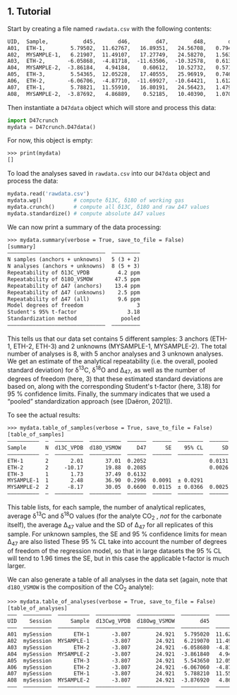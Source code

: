 ## 1. Tutorial

Start by creating a file named `rawdata.csv` with the following contents:

```html
UID,  Sample,           d45,       d46,        d47,        d48,       d49
A01,  ETH-1,        5.79502,  11.62767,   16.89351,   24.56708,   0.79486
A02,  MYSAMPLE-1,   6.21907,  11.49107,   17.27749,   24.58270,   1.56318
A03,  ETH-2,       -6.05868,  -4.81718,  -11.63506,  -10.32578,   0.61352
A04,  MYSAMPLE-2,  -3.86184,   4.94184,    0.60612,   10.52732,   0.57118
A05,  ETH-3,        5.54365,  12.05228,   17.40555,   25.96919,   0.74608
A06,  ETH-2,       -6.06706,  -4.87710,  -11.69927,  -10.64421,   1.61234
A07,  ETH-1,        5.78821,  11.55910,   16.80191,   24.56423,   1.47963
A08,  MYSAMPLE-2,  -3.87692,   4.86889,    0.52185,   10.40390,   1.07032
```

Then instantiate a `D47data` object which will store and process this data:

```py
import D47crunch
mydata = D47crunch.D47data()
```

For now, this object is empty:

```html
>>> print(mydata)
[]
```

To load the analyses saved in `rawdata.csv` into our `D47data` object and process the data:

```py
mydata.read('rawdata.csv')
mydata.wg()          # compute δ13C, δ18O of working gas
mydata.crunch()      # compute all δ13C, δ18O and raw Δ47 values
mydata.standardize() # compute absolute Δ47 values
```

We can now print a summary of the data processing:

```html
>>> mydata.summary(verbose = True, save_to_file = False)
[summary]        
–––––––––––––––––––––––––––––––  –––––––––
N samples (anchors + unknowns)   5 (3 + 2)
N analyses (anchors + unknowns)  8 (5 + 3)
Repeatability of δ13C_VPDB         4.2 ppm
Repeatability of δ18O_VSMOW       47.5 ppm
Repeatability of Δ47 (anchors)    13.4 ppm
Repeatability of Δ47 (unknowns)    2.5 ppm
Repeatability of Δ47 (all)         9.6 ppm
Model degrees of freedom                 3
Student's 95% t-factor                3.18
Standardization method              pooled
–––––––––––––––––––––––––––––––  –––––––––
```

This tells us that our data set contains 5 different samples: 3 anchors (ETH-1, ETH-2, ETH-3) and 2 unknowns (MYSAMPLE-1, MYSAMPLE-2). The total number of analyses is 8, with 5 anchor analyses and 3 unknown analyses. We get an estimate of the analytical repeatability (i.e. the overall, pooled standard deviation) for δ<sup>13</sup>C, δ<sup>18</sup>O and Δ<sub>47</sub>, as well as the number of degrees of freedom (here, 3) that these estimated standard deviations are based on, along with the corresponding Student's t-factor (here, 3.18) for 95&nbsp;% confidence limits. Finally, the summary indicates that we used a “pooled” standardization approach (see [Daëron, 2021]).

To see the actual results:

```html
>>> mydata.table_of_samples(verbose = True, save_to_file = False)
[table_of_samples] 
––––––––––  –  –––––––––  ––––––––––  ––––––  ––––––  ––––––––  ––––––  ––––––––
Sample      N  d13C_VPDB  d18O_VSMOW     D47      SE    95% CL      SD  p_Levene
––––––––––  –  –––––––––  ––––––––––  ––––––  ––––––  ––––––––  ––––––  ––––––––
ETH-1       2       2.01       37.01  0.2052                    0.0131          
ETH-2       2     -10.17       19.88  0.2085                    0.0026          
ETH-3       1       1.73       37.49  0.6132                                    
MYSAMPLE-1  1       2.48       36.90  0.2996  0.0091  ± 0.0291                  
MYSAMPLE-2  2      -8.17       30.05  0.6600  0.0115  ± 0.0366  0.0025          
––––––––––  –  –––––––––  ––––––––––  ––––––  ––––––  ––––––––  ––––––  ––––––––
```

This table lists, for each sample, the number of analytical replicates, average δ<sup>13</sup>C and δ<sup>18</sup>O values (for the analyte CO<sub>2</sub> , _not_ for the carbonate itself), the average Δ<sub>47</sub> value and the SD of Δ<sub>47</sub> for all replicates of this sample. For unknown samples, the SE and 95 % confidence limits for mean Δ<sub>47</sub> are also listed These 95 % CL take into account the number of degrees of freedom of the regression model, so that in large datasets the 95 % CL will tend to 1.96 times the SE, but in this case the applicable t-factor is much larger.

We can also generate a table of all analyses in the data set (again, note that `d18O_VSMOW` is the composition of the CO<sub>2</sub> analyte):

```html
>>> mydata.table_of_analyses(verbose = True, save_to_file = False)
[table_of_analyses] 
–––  –––––––––  ––––––––––  –––––––––––  ––––––––––––  –––––––––  –––––––––  ––––––––––  ––––––––––  ––––––––  ––––––––––  ––––––––––  –––––––––  –––––––––  ––––––––––  ––––––––
UID    Session      Sample  d13Cwg_VPDB  d18Owg_VSMOW        d45        d46         d47         d48       d49   d13C_VPDB  d18O_VSMOW     D47raw     D48raw      D49raw       D47
–––  –––––––––  ––––––––––  –––––––––––  ––––––––––––  –––––––––  –––––––––  ––––––––––  ––––––––––  ––––––––  ––––––––––  ––––––––––  –––––––––  –––––––––  ––––––––––  ––––––––
A01  mySession       ETH-1       -3.807        24.921   5.795020  11.627670   16.893510   24.567080  0.794860    2.014086   37.041843  -0.574686   1.149684  -27.690250  0.214454
A02  mySession  MYSAMPLE-1       -3.807        24.921   6.219070  11.491070   17.277490   24.582700  1.563180    2.476827   36.898281  -0.499264   1.435380  -27.122614  0.299589
A03  mySession       ETH-2       -3.807        24.921  -6.058680  -4.817180  -11.635060  -10.325780  0.613520  -10.166796   19.907706  -0.685979  -0.721617   16.716901  0.206693
A04  mySession  MYSAMPLE-2       -3.807        24.921  -3.861840   4.941840    0.606120   10.527320  0.571180   -8.159927   30.087230  -0.248531   0.613099   -4.979413  0.658270
A05  mySession       ETH-3       -3.807        24.921   5.543650  12.052280   17.405550   25.969190  0.746080    1.727029   37.485567  -0.226150   1.678699  -28.280301  0.613200
A06  mySession       ETH-2       -3.807        24.921  -6.067060  -4.877100  -11.699270  -10.644210  1.612340  -10.173599   19.845192  -0.683054  -0.922832   17.861363  0.210328
A07  mySession       ETH-1       -3.807        24.921   5.788210  11.559100   16.801910   24.564230  1.479630    2.009281   36.970298  -0.591129   1.282632  -26.888335  0.195926
A08  mySession  MYSAMPLE-2       -3.807        24.921  -3.876920   4.868890    0.521850   10.403900  1.070320   -8.173486   30.011134  -0.245768   0.636159   -4.324964  0.661803
–––  –––––––––  ––––––––––  –––––––––––  ––––––––––––  –––––––––  –––––––––  ––––––––––  ––––––––––  ––––––––  ––––––––––  ––––––––––  –––––––––  –––––––––  ––––––––––  ––––––––
```

